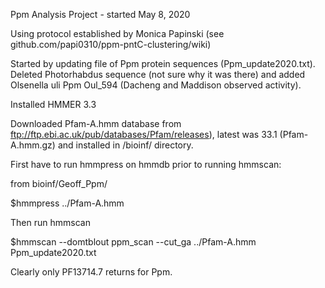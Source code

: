 Ppm Analysis Project - started May 8, 2020

Using protocol established by Monica Papinski (see github.com/papi0310/ppm-pntC-clustering/wiki)

Started by updating file of Ppm protein sequences (Ppm_update2020.txt). Deleted Photorhabdus sequence (not sure why it was there) and added Olsenella uli Ppm Oul_594 (Dacheng and Maddison observed activity).

Installed HMMER 3.3

Downloaded Pfam-A.hmm database from ftp://ftp.ebi.ac.uk/pub/databases/Pfam/releases), latest was 33.1 (Pfam-A.hmm.gz) and installed in /bioinf/ directory.

First have to run hmmpress on hmmdb prior to running hmmscan:

from bioinf/Geoff_Ppm/

$hmmpress ../Pfam-A.hmm

Then run hmmscan

$hmmscan --domtblout ppm_scan --cut_ga ../Pfam-A.hmm Ppm_update2020.txt

Clearly only PF13714.7 returns for Ppm.

